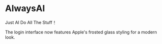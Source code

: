 # AlwaysAI
Just AI Do All The Stuff！

The login interface now features Apple's frosted glass styling for a modern look.
